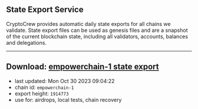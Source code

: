 ## State Export Service
CryptoCrew provides automatic daily state exports for all chains we validate. State export files can be used as genesis files and are a snapshot of the current blockchain state, including all validators, accounts, balances and delegations.

---
**Download: [empowerchain-1 state export](https://dl.ccvalidators.com/SERVICE/empowerchain/empowerchain-1_export_1914773.json)**
---

- last updated: Mon Oct 30 2023 09:04:22
- chain id: `empowerchain-1`
- export height: `1914773`
- use for: airdrops, local tests, chain recovery
